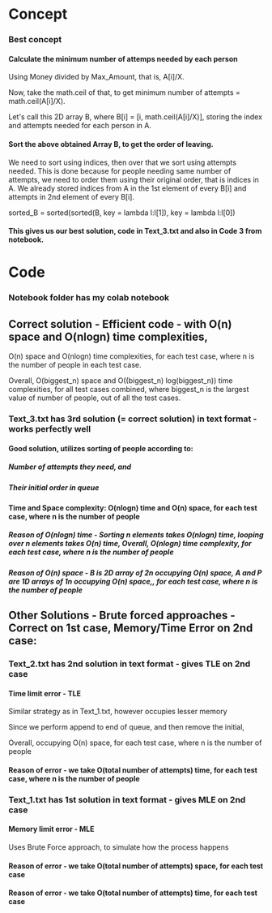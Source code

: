 # Concept

### Best concept
#### Calculate the minimum number of attemps needed by each person 
Using Money divided by Max_Amount, that is, A[i]/X.

Now, take the math.ceil of that, to get minimum number of attempts = math.ceil(A[i]/X).

Let's call this 2D array B, where B[i] = [i, math.ceil(A[i]/X)], storing the index and attempts needed for each person in A.

#### Sort the above obtained Array B, to get the order of leaving.

We need to sort using indices, then over that we sort using attempts needed. This is done because for people needing same number of attempts, we need to order them using their original order, that is indices in A. We already stored indices from A in the 1st element of every B[i] and attempts in 2nd element of every B[i].

sorted_B = sorted(sorted(B, key = lambda l:l[1]), key = lambda l:l[0])

#### This gives us our best solution, code in Text_3.txt and also in Code 3 from notebook.

# Code

### Notebook folder has my colab notebook

## Correct solution - Efficient code - with O(n) space and O(nlogn) time complexities, 

O(n) space and O(nlogn) time complexities, for each test case, where n is the number of people in each test case.

Overall, O(biggest_n) space and O((biggest_n) log(biggest_n)) time complexities, for all test cases combined, where biggest_n is the largest value of number of people, out of all the test cases.

### Text_3.txt has 3rd solution (= correct solution) in text format - works perfectly well
#### Good solution, utilizes sorting of people according to:
##### Number of attempts they need, and
##### Their initial order in queue
#### Time and Space complexity: O(nlogn) time and O(n) space, for each test case, where n is the number of people
##### Reason of O(nlogn) time - Sorting n elements takes O(nlogn) time, looping over n elements takes O(n) time, Overall, O(nlogn) time complexity, for each test case, where n is the number of people
##### Reason of O(n) space - B is 2D array of 2*n occupying O(n) space, A and P are 1D arrays of 1*n occupying O(n) space,, for each test case, where n is the number of people

## Other Solutions - Brute forced approaches - Correct on 1st case, Memory/Time Error on 2nd case:

### Text_2.txt has 2nd solution in text format - gives TLE on 2nd case
#### Time limit error - TLE
 Similar strategy as in Text_1.txt, however occupies lesser memory
 
 Since we perform append to end of queue, and then remove the initial,
 
 Overall, occupying O(n) space, for each test case, where n is the number of people
#### Reason of error - we take O(total number of attempts) time, for each test case, where n is the number of people

### Text_1.txt has 1st solution in text format - gives MLE on 2nd case
#### Memory limit error - MLE

Uses Brute Force approach, to simulate how the process happens

#### Reason of error - we take O(total number of attempts) space, for each test case

#### Reason of error - we take O(total number of attempts) time, for each test case
